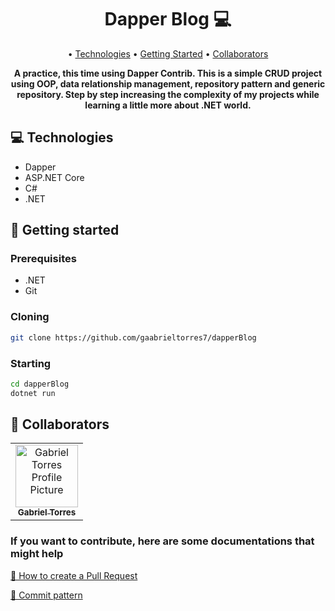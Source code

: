 <h1 align="center" style="font-weight: bold;">Dapper Blog 💻</h1>

<p align="center">
 • <a href="#technologies">Technologies</a> • 
 <a href="#started">Getting Started</a> • 
 <a href="#colab">Collaborators</a>
</p>

<p align="center">
    <b>A practice, this time using Dapper Contrib. This is a simple CRUD project using OOP, data relationship management, repository pattern and generic repository. Step by step increasing the complexity of my projects while learning a little more about .NET world.</b>
</p>

<h2 id="technologies">💻 Technologies</h2>

- Dapper
- ASP.NET Core
- C#
- .NET

<h2 id="started">🚀 Getting started</h2>

<h3>Prerequisites</h3>

- .NET
- Git

<h3>Cloning</h3>

```bash
git clone https://github.com/gaabrieltorres7/dapperBlog
```

<h3>Starting</h3>

```bash
cd dapperBlog
dotnet run
```

<h2 id="colab">🤝 Collaborators</h2>

<table>
  <tr>
    <td align="center">
      <a href="#">
        <img src="https://avatars.githubusercontent.com/u/98062444?v=4" width="100px;" alt="Gabriel Torres Profile Picture"/><br>
        <sub>
          <b>Gabriel Torres</b>
        </sub>
      </a>
    </td>
  </tr>
</table>

<h3>If you want to contribute, here are some documentations that might help</h3>

[📝 How to create a Pull Request](https://www.atlassian.com/br/git/tutorials/making-a-pull-request)

[💾 Commit pattern](https://gist.github.com/joshbuchea/6f47e86d2510bce28f8e7f42ae84c716)
